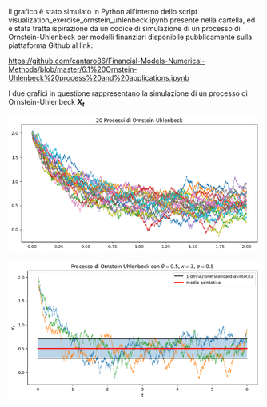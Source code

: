 Il grafico è stato simulato in Python all'interno dello script visualization_exercise_ornstein_uhlenbeck.ipynb presente nella cartella, ed è stata tratta ispirazione da un codice di simulazione di un processo di Ornstein-Uhlenbeck per modelli finanziari disponibile pubblicamente sulla piattaforma Github al link:

https://github.com/cantaro86/Financial-Models-Numerical-Methods/blob/master/6.1%20Ornstein-Uhlenbeck%20process%20and%20applications.ipynb

I due grafici in questione rappresentano la simulazione di un processo di Ornstein-Uhlenbeck **$X_t$**





![image](https://github.com/AlbertoBassanoni/MLPNS_ABassanoni/blob/main/vis/badplot.png)




![image](https://github.com/AlbertoBassanoni/MLPNS_ABassanoni/blob/main/vis/goodplot.png)
